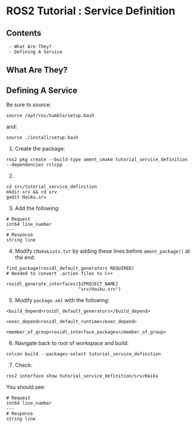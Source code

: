 # ROS2 Tutorial : Service Definition

## Contents
     - What Are They?
     - Defining A Service

## What Are They?

## Defining A Service

Be sure to source:
```
source /opt/ros/humble/setup.bash
```
and:
```
source ./install/setup.bash
```

1) Create the package:
```
ros2 pkg create --build-type ament_cmake tutorial_service_definition  --dependencies rclcpp
```
2) 
```
cd src/tutorial_service_definition
mkdir srv && cd srv
gedit Haiku.srv
```
3) Add the following:
```
# Request
int64 line_number
---
# Response
string line
```
4) Modify `CMakeLists.txt` by adding these lines before `ament_package()` at the end:
```
find_package(rosidl_default_generators REQUIRED)                                                    # Needed to convert .action files to C++

rosidl_generate_interfaces(${PROJECT_NAME}
                           "srv/Haiku.srv")
```
5) Modify `package.xml` with the following:
```
<build_depend>rosidl_default_generators</build_depend>

<exec_depend>rosidl_default_runtime</exec_depend>

<member_of_group>rosidl_interface_packages</member_of_group>
```
6) Navigate back to root of workspace and build:
```
colcon build --packages-select tutorial_service_definition
```
7) Check:
```
ros2 interface show tutorial_service_definition/srv/Haiku
```
You should see:
```
# Request
int64 line_number
---
# Response
string line
```



